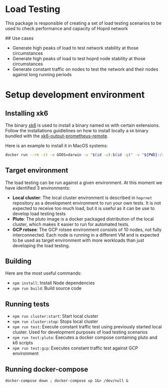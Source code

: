 # Load Testing

This package is responsible of creating a set of load testing scenarios to be used to check performance and capacity of Hoprd network

## Use cases

- Generate high peaks of load to test network stability at those circumstances
- Generate high peaks of load to test hoprd node stability at those circumstances
- Generate constant traffic on nodes to test the network and their nodes against long running periods

# Setup development environment

## Installing xk6

The binary [xk6](https://github.com/grafana/xk6) is used to install a binary named `k6` with certain extensions. Follow the installations guidlelines on how to install locally a `k6` binary bundled with the [xk6-output-prometheus-remote](https://github.com/grafana/xk6-output-prometheus-remote). 

Here is an example to install it in MacOS systems:
```bash
docker run --rm -it -e GOOS=darwin -u "$(id -u):$(id -g)" -v "${PWD}:/xk6" grafana/xk6 build v0.42.0 --with github.com/grafana/xk6-output-prometheus-remote
```

## Target environment

The load testing can be run against a given environment. At this moment we have identified 3 environments:
- **Local cluster**: The local cluster environment is described in `hoprnet` repository as a development environment to run your own tests. It is not expected to receive too much load, but it is useful as it can be use to develop load testing tests 
- **Pluto**: The pluto image is a docker packaged distribution of the local cluster, which makes it easier to run for automated tests.
- **GCP rotsee**: The GCP rotsee environment consists of 10 nodes, not fully interconnected. Each node is running in a different VM and is expected to be used as target environment with more workloads than just developing the load testing.

## Building


Here are the most useful commands:

- `npm install`: Install Node dependencies
- `npm run build`: Build source code


## Running tests


- `npm run cluster:start`: Start local cluster
- `npm run cluster:stop`: Stops local cluster
- `npm run test`: Execute constant traffic test using previously started local cluster. Used for development purposes of load testing scenarios
- `npm run test:pluto`: Executes a docker compose containing pluto and k6 scripts
- `npm run test:gcp`: Executes constant traffic test against GCP environment


## Running docker-compose


```
docker-compose down ; docker-compose up 1&> /dev/null &

```